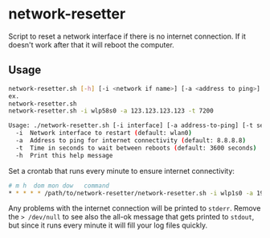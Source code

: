 # network-resetter

Script to reset a network interface if there is no internet connection. If it doesn't work after that it will reboot the computer. 

## Usage

```bash
network-resetter.sh [-h] [-i <network if name>] [-a <address to ping>] [-t <min time between reboots>]
ex.
network-resetter.sh
network-resetter.sh -i wlp58s0 -a 123.123.123.123 -t 7200

Usage: ./network-resetter.sh [-i interface] [-a address-to-ping] [-t seconds-between-reboots]
  -i  Network interface to restart (default: wlan0)
  -a  Address to ping for internet connectivity (default: 8.8.8.8)
  -t  Time in seconds to wait between reboots (default: 3600 seconds)
  -h  Print this help message
```

Set a crontab that runs every minute to ensure internet connectivity:

```bash
# m h  dom mon dow   command
* * * * * /path/to/network-resetter/network-resetter.sh -i wlp1s0 -a 192.168.1.1 > /dev/null
```

Any problems with the internet connection will be printed to `stderr`. Remove the `> /dev/null` to see also the all-ok message that gets printed to `stdout`, but since it runs every minute it will fill your log files quickly.
